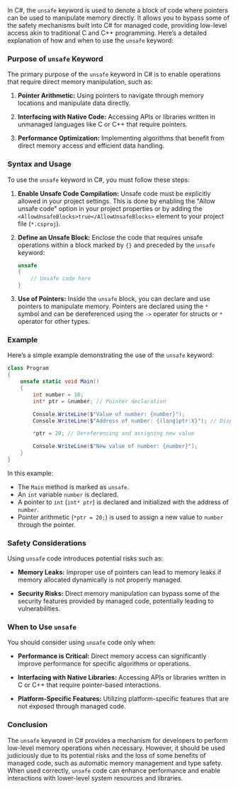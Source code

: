 In C#, the `unsafe` keyword is used to denote a block of code where pointers can be used to manipulate memory directly. It allows you to bypass some of the safety mechanisms built into C# for managed code, providing low-level access akin to traditional C and C++ programming. Here’s a detailed explanation of how and when to use the `unsafe` keyword:

### Purpose of `unsafe` Keyword

The primary purpose of the `unsafe` keyword in C# is to enable operations that require direct memory manipulation, such as:

1. **Pointer Arithmetic:** Using pointers to navigate through memory locations and manipulate data directly.

2. **Interfacing with Native Code:** Accessing APIs or libraries written in unmanaged languages like C or C++ that require pointers.

3. **Performance Optimization:** Implementing algorithms that benefit from direct memory access and efficient data handling.

### Syntax and Usage

To use the `unsafe` keyword in C#, you must follow these steps:

1. **Enable Unsafe Code Compilation:** Unsafe code must be explicitly allowed in your project settings. This is done by enabling the "Allow unsafe code" option in your project properties or by adding the `<AllowUnsafeBlocks>true</AllowUnsafeBlocks>` element to your project file (`*.csproj`).

2. **Define an Unsafe Block:** Enclose the code that requires unsafe operations within a block marked by `{}` and preceded by the `unsafe` keyword:

   ```csharp
   unsafe
   {
       // Unsafe code here
   }
   ```

3. **Use of Pointers:** Inside the `unsafe` block, you can declare and use pointers to manipulate memory. Pointers are declared using the `*` symbol and can be dereferenced using the `->` operator for structs or `*` operator for other types.

### Example

Here’s a simple example demonstrating the use of the `unsafe` keyword:

```csharp
class Program
{
    unsafe static void Main()
    {
        int number = 10;
        int* ptr = &number; // Pointer declaration

        Console.WriteLine($"Value of number: {number}");
        Console.WriteLine($"Address of number: {(long)ptr:X}"); // Display address in hexadecimal

        *ptr = 20; // Dereferencing and assigning new value

        Console.WriteLine($"New value of number: {number}");
    }
}
```

In this example:
- The `Main` method is marked as `unsafe`.
- An `int` variable `number` is declared.
- A pointer to `int` (`int* ptr`) is declared and initialized with the address of `number`.
- Pointer arithmetic (`*ptr = 20;`) is used to assign a new value to `number` through the pointer.

### Safety Considerations

Using `unsafe` code introduces potential risks such as:

- **Memory Leaks:** Improper use of pointers can lead to memory leaks if memory allocated dynamically is not properly managed.
  
- **Security Risks:** Direct memory manipulation can bypass some of the security features provided by managed code, potentially leading to vulnerabilities.

### When to Use `unsafe`

You should consider using `unsafe` code only when:

- **Performance is Critical:** Direct memory access can significantly improve performance for specific algorithms or operations.
  
- **Interfacing with Native Libraries:** Accessing APIs or libraries written in C or C++ that require pointer-based interactions.
  
- **Platform-Specific Features:** Utilizing platform-specific features that are not exposed through managed code.

### Conclusion

The `unsafe` keyword in C# provides a mechanism for developers to perform low-level memory operations when necessary. However, it should be used judiciously due to its potential risks and the loss of some benefits of managed code, such as automatic memory management and type safety. When used correctly, `unsafe` code can enhance performance and enable interactions with lower-level system resources and libraries.